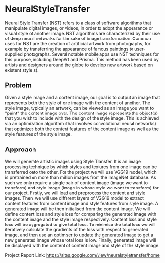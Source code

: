 # NeuralStyleTransfer

Neural Style Transfer (NST) refers to a class of software algorithms that manipulate digital images, or videos, in order to adopt the appearance or visual style of another image. NST algorithms are characterized by their use of deep neural networks for the sake of image transformation. Common uses for NST are the creation of artificial artwork from photographs, for example by transferring the appearance of famous paintings to user-supplied photographs. Several notable mobile apps use NST techniques for this purpose, including DeepArt and Prisma. This method has been used by artists and designers around the globe to develop new artwork based on existent style(s).


## Problem

Given a style image and a content image, our goal is to output an image that represents both the style of one image with the content of another. The style image, typically an artwork, can be viewed as an image you want to "paint" the content image over. The content image represents the object(s) that you wish to include with the design of the style image. This is achieved via an optimization algorithm (that involves convolutional neural networks) that optimizes both the content features of the content image as well as the style features of the style image.


## Approach

We will generate artistic images using Style Transfer. It is an image processing technique by which styles and textures from one image can be transferred onto the other. For the project we will use VGG19 model, which is pretrained on more than million images from the ImageNet database. As such we only require a single pair of content image (image we want to transform) and style image (image in whose style we want to transform) for our project. Firstly, we will load and preprocess the content and style images. Then, we will use different layers of VGG19 model to extract content features from content image and style features from style image. A generated image will be then initialised from the content image. We will define content loss and style loss for comparing the generated image with the content image and the style image respectively.  Content loss and style loss will be aggregated to give total loss. To minimise the total loss we will iteratively calculate the gradients of the loss with respect to generated image, and then use an optimiser to update the generated image to get a new generated image whose total loss is low. Finally, generated image will be displayed with the content of content image and style of the style image.


Project Report Link: https://sites.google.com/view/neuralstyletransfer/home 

